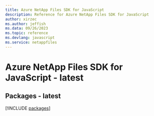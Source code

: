 ```yaml
---
title: Azure NetApp Files SDK for JavaScript
description: Reference for Azure NetApp Files SDK for JavaScript
author: xirzec
ms.author: jeffish
ms.data: 09/26/2023
ms.topic: reference
ms.devlang: javascript
ms.service: netappfiles
---
```

# Azure NetApp Files SDK for JavaScript - latest
## Packages - latest
[!INCLUDE [packages](netapp-files-index.md)]